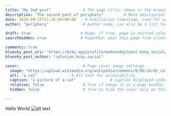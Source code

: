 ```yaml
---
title: "My 2nd post"              # The page title, shown in the browser and in listings
description: "The second post of periphery"         # Meta description for SEO and social sharing
date: 2020-09-15T11:30:03+00:00    # Publication timestamp, used for sorting and display
author: "periphery"               # Author name; can also be a list for multiple authors

draft: true                      # Hugo: if true, page is omitted unless built with --buildDrafts
searchHidden: true               # PaperMod: omit this page from client-side search

comments: true
bluesky_post_uri: "https://bsky.app/profile/wednesdaytoast.bsky.social/post/3ls77ccqxz22a"
bluesky_post_author: "volution.bsky.social"

cover:                            # Page cover image settings
  image: "https://upload.wikimedia.org/wikipedia/commons/9/96/Jordi_cat_portrait.jpg"       # Path or URL to the cover image
  alt: "a cat"               # Alt text for accessibility
  caption: "a picture of a cat"               # Caption displayed under the cover
  relative: false                 # true if image is in a page bundle; false for static files
  hidden: false                   # true to hide the cover only on this page

---
```


Hello World
![alt text](images/eiffeltower-local.jpg "Title")

